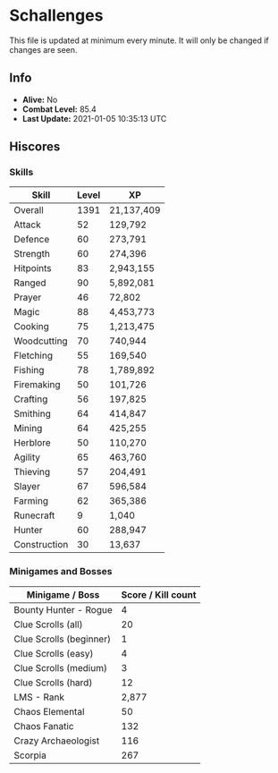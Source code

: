 # Schallenges

This file is updated at minimum every minute. It will only be changed if changes are seen.

## Info

 - **Alive:** No
 - **Combat Level:** 85.4
 - **Last Update:** 2021-01-05 10:35:13 UTC

## Hiscores

### Skills

| Skill | Level | XP |
|--|--|--|
| Overall | 1391 | 21,137,409 |
| Attack | 52 | 129,792 |
| Defence | 60 | 273,791 |
| Strength | 60 | 274,396 |
| Hitpoints | 83 | 2,943,155 |
| Ranged | 90 | 5,892,081 |
| Prayer | 46 | 72,802 |
| Magic | 88 | 4,453,773 |
| Cooking | 75 | 1,213,475 |
| Woodcutting | 70 | 740,944 |
| Fletching | 55 | 169,540 |
| Fishing | 78 | 1,789,892 |
| Firemaking | 50 | 101,726 |
| Crafting | 56 | 197,825 |
| Smithing | 64 | 414,847 |
| Mining | 64 | 425,255 |
| Herblore | 50 | 110,270 |
| Agility | 65 | 463,760 |
| Thieving | 57 | 204,491 |
| Slayer | 67 | 596,584 |
| Farming | 62 | 365,386 |
| Runecraft | 9 | 1,040 |
| Hunter | 60 | 288,947 |
| Construction | 30 | 13,637 |

### Minigames and Bosses

| Minigame / Boss | Score / Kill count |
|--|--|
| Bounty Hunter - Rogue | 4 |
| Clue Scrolls (all) | 20 |
| Clue Scrolls (beginner) | 1 |
| Clue Scrolls (easy) | 4 |
| Clue Scrolls (medium) | 3 |
| Clue Scrolls (hard) | 12 |
| LMS - Rank | 2,877 |
| Chaos Elemental | 50 |
| Chaos Fanatic | 132 |
| Crazy Archaeologist | 116 |
| Scorpia | 267 |
